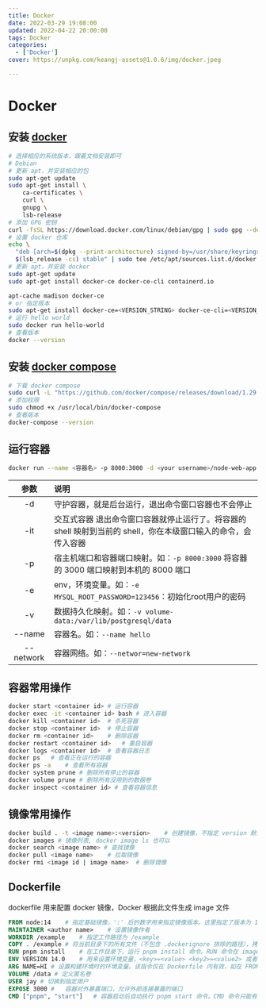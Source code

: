 ```yaml
---
title: Docker
date: 2022-03-29 19:08:00
updated: 2022-04-22 20:00:00
tags: Docker
categories: 
  - ['Docker']
cover: https://unpkg.com/keangj-assets@1.0.6/img/docker.jpeg

---
```


# Docker

## 安装 [docker](https://docs.docker.com/engine/install/debian/)

``` sh
# 选择相应的系统版本，跟着文档安装即可
# Debian
# 更新 apt，并安装相应的包
sudo apt-get update
sudo apt-get install \
    ca-certificates \
    curl \
    gnupg \
    lsb-release
# 添加 GPG 密钥
curl -fsSL https://download.docker.com/linux/debian/gpg | sudo gpg --dearmor -o /usr/share/keyrings/docker-archive-keyring.gpg
# 设置 docker 仓库
echo \
  "deb [arch=$(dpkg --print-architecture) signed-by=/usr/share/keyrings/docker-archive-keyring.gpg] https://download.docker.com/linux/debian \
  $(lsb_release -cs) stable" | sudo tee /etc/apt/sources.list.d/docker.list > /dev/null
# 更新 apt，并安装 docker
sudo apt-get update
sudo apt-get install docker-ce docker-ce-cli containerd.io

apt-cache madison docker-ce
# or 指定版本
sudo apt-get install docker-ce=<VERSION_STRING> docker-ce-cli=<VERSION_STRING> containerd.io
# 运行 hello world
sudo docker run hello-world
# 查看版本
docker --version
```

## 安装 [docker compose](https://docs.docker.com/compose/install/)

``` sh
# 下载 docker compose
sudo curl -L "https://github.com/docker/compose/releases/download/1.29.2/docker-compose-$(uname -s)-$(uname -m)" -o /usr/local/bin/docker-compose
# 添加权限
sudo chmod +x /usr/local/bin/docker-compose
# 查看版本
docker-compose --version
```



## 运行容器

``` sh 
docker run --name <容器名> -p 8000:3000 -d <your username>/node-web-app
```

|    参数    | 说明                                                         |
| :--------: | :----------------------------------------------------------- |
|     -d     | 守护容器，就是后台运行，退出命令窗口容器也不会停止           |
|    -it     | 交互式容器 退出命令窗口容器就停止运行了。将容器的 shell 映射到当前的 shell，你在本级窗口输入的命令，会传入容器 |
|     -p     | 宿主机端口和容器端口映射。如：`-p 8000:3000` 将容器的 3000 端口映射到本机的 8000 端口 |
|     -e     | env，环境变量。如：`-e MYSQL_ROOT_PASSWORD=123456`：初始化root用户的密码 |
|     -v     | 数据持久化映射。如：`-v volume-data:/var/lib/postgresql/data` |
|   --name   | 容器名。如：`--name hello`                                   |
| -- network | 容器网络。如：`--networ=new-network`                         |

## 容器常用操作

``` sh
docker start <container id>	# 运行容器
docker exec -it <container id> bash	# 进入容器
docker kill <container id>	# 杀死容器
docker stop <container id>	# 停止容器
docker rm <container id>	# 删除容器
docker restart <container id>	# 重启容器
docker logs <container id>	# 查看容器日志
docker ps	# 查看正在运行的容器
docker ps -a	# 查看所有容器
docker system prune	# 删除所有停止的容器
docker volume prune	# 删除所有没用到的数据卷
docker inspect <container id> # 查看容器信息
```

## 镜像常用操作

``` sh
docker build . -t <image name>:<version>	# 创建镜像，不指定 version 默认为 latest
docker images # 镜像列表, docker image ls 也可以
docker search <image name> # 查找镜像
docker pull <image name>	# 拉取镜像
docker rmi <image id | image name>	# 删除镜像
```



## Dockerfile

dockerfile 用来配置 docker 镜像，Docker 根据此文件生成 image 文件

``` dockerfile
FROM node:14	# 指定基础镜像，':' 后的数字用来指定镜像版本。这里指定了版本为 14 的 node 镜像，常用的镜像有 nginx mysql php 等
MAINTAINER <author name>	# 设置镜像作者
WORKDIR /example	# 指定工作路径为 /example
COPY . /example	# 将当前目录下的所有文件（不包含 .dockerignore 排除的路径），拷贝到 image 文件的 /example 目录
RUN pnpm install	# 在工作目录下，运行 pnpm install 命令。RUN 命令在 image 构建阶段执行，执行结果都会打包进 image 文件。RUN 命令可以有多个
ENV VERSION 14.0	# 用来设置环境变量，<key>=<value> <key2>=<value2> 或者 ENV <key> <value> 两种写法。$VERSION 使用变量
ARG NAME=HI # 设置构建环境时的环境变量。该指令仅在 Dockerfile 内有效，如在 FROM 指令之前指定，就只能用于 FROM 指令中，想在 FROM 指令后使用需重新设置。AGR 指令会被构建命令 docker build --build-arg <name>=<value> 覆盖
VOLUME /data # 定义匿名卷
USER jay # 切换到指定用户
EXPOSE 3000	#	容器对外暴露端口，允许外部连接暴露的端口
CMD ["pnpm", "start"]	# 容器启动后自动执行 pnpm start 命令。CMD 命令只能有一个。如在 docker run 后附加命令，该命令会覆盖 CMD 命令
```



